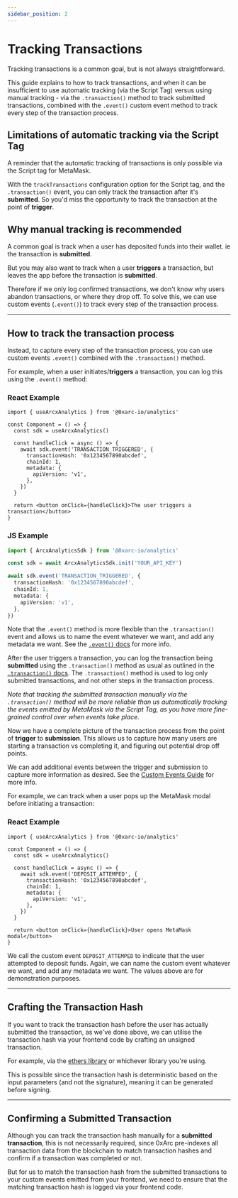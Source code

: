 ```yaml
---
sidebar_position: 2
---
```


# Tracking Transactions

Tracking transactions is a common goal, but is not always straightforward.

This guide explains to how to track transactions, and when it can be insufficient to use automatic tracking (via the Script Tag) versus using manual tracking - via the `.transaction()` method to track submitted transactions, combined with the `.event()` custom event method to track every step of the transaction process.

## Limitations of automatic tracking via the Script Tag

A reminder that the automatic tracking of transactions is only possible via the Script tag for MetaMask.

With the `trackTransactions` configuration option for the Script tag, and the `.transaction()` event, you can only track the transaction after it's **submitted**. So you'd miss the opportunity to track the transaction at the point of **trigger**.

## Why manual tracking is recommended

A common goal is track when a user has deposited funds into their wallet. ie the transaction is **submitted**.

But you may also want to track when a user **triggers** a transaction, but leaves the app before the transaction is **submitted**.

Therefore if we only log confirmed transactions, we don't know why users abandon transactions, or where they drop off. To solve this, we can use custom events (`.event()`) to track every step of the transaction process.

---

## How to track the transaction process

Instead, to capture every step of the transaction process, you can use custom events `.event()` combined with the `.transaction()` method.

For example, when a user initiates/**triggers** a transaction, you can log this using the `.event()` method:

### React Example

```tsx
import { useArcxAnalytics } from '@0xarc-io/analytics'

const Component = () => {
  const sdk = useArcxAnalytics()

  const handleClick = async () => {
    await sdk.event('TRANSACTION_TRIGGERED', {
      transactionHash: '0x1234567890abcdef',
      chainId: 1,
      metadata: {
        apiVersion: 'v1',
      },
    })
  }

  return <button onClick={handleClick}>The user triggers a transaction</button>
}
```

### JS Example

```ts
import { ArcxAnalyticsSdk } from '@0xarc-io/analytics'

const sdk = await ArcxAnalyticsSdk.init('YOUR_API_KEY')

await sdk.event('TRANSACTION_TRIGGERED', {
  transactionHash: '0x1234567890abcdef',
  chainId: 1,
  metadata: {
    apiVersion: 'v1',
  },
})
```

Note that the `.event()` method is more flexible than the `.transaction()` event and allows us to name the event whatever we want, and add any metadata we want. See the [`.event()` docs](/tracking/manual/event) for more info.

After the user triggers a transaction, you can log the transaction being **submitted** using the `.transaction()` method as usual as outlined in the [`.transaction()` docs](/tracking/manual/transaction). The `.transaction()` method is used to log only submitted transactions, and not other steps in the transaction process.

_Note that tracking the submitted transaction manually via the `.transaction()` method will be more reliable than us automatically tracking the events emitted by MetaMask via the Script Tag, as you have more fine-grained control over when events take place._

Now we have a complete picture of the transaction process from the point of **trigger** to **submission**. This allows us to capture how many users are starting a transaction vs completing it, and figuring out potential drop off points.

We can add additional events between the trigger and submission to capture more information as desired. See the [Custom Events Guide](/guides/custom-event-best-practices) for more info.

For example, we can track when a user pops up the MetaMask modal before initiating a transaction:

### React Example

```tsx
import { useArcxAnalytics } from '@0xarc-io/analytics'

const Component = () => {
  const sdk = useArcxAnalytics()

  const handleClick = async () => {
    await sdk.event('DEPOSIT_ATTEMPED', {
      transactionHash: '0x1234567890abcdef',
      chainId: 1,
      metadata: {
        apiVersion: 'v1',
      },
    })
  }

  return <button onClick={handleClick}>User opens MetaMask modal</button>
}
```

We call the custom event `DEPOSIT_ATTEMPED` to indicate that the user attempted to deposit funds. Again, we can name the custom event whatever we want, and add any metadata we want. The values above are for demonstration purposes.

---

## Crafting the Transaction Hash

If you want to track the transaction hash before the user has actually submitted the transaction, as we've done above, we can utilise the transaction hash via your frontend code by crafting an unsigned transaction.

For example, via the [ethers library](https://docs.ethers.org/v5/api/utils/transactions/) or whichever library you're using.

This is possible since the transaction hash is deterministic based on the input parameters (and not the signature), meaning it can be generated before signing.

---

## Confirming a Submitted Transaction

Although you can track the transaction hash manually for a **submitted transaction**, this is not necessarily required, since 0xArc pre-indexes all transaction data from the blockchain to match transaction hashes and confirm if a transaction was completed or not.

But for us to match the transaction hash from the submitted transactions to your custom events emitted from your frontend, we need to ensure that the matching transaction hash is logged via your frontend code.
